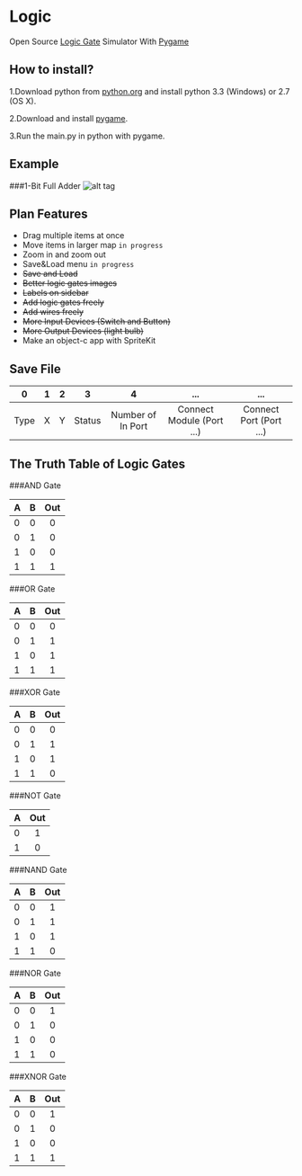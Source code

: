 Logic
=====
Open Source [Logic Gate](http://en.wikipedia.org/wiki/Logic_gate) Simulator With [Pygame](http://www.pygame.org/wiki/about)

How to install?
--------------------
1.Download python from [python.org](http://www.python.org/download/) and install python 3.3 (Windows) or 2.7 (OS X).      
       
2.Download and install [pygame](http://www.pygame.org/download.shtml). 
      
3.Run the main.py in python with pygame.

Example
--------
###1-Bit Full Adder
![alt tag](http://i.imgur.com/yMtgiHK.png)    
   
Plan Features
-------------
* Drag multiple items at once
* Move items in larger map `in progress`
* Zoom in and zoom out
* Save&Load menu `in progress`
* ~~Save and Load~~
* ~~Better logic gates images~~
* ~~Labels on sidebar~~
* ~~Add logic gates freely~~   
* ~~Add wires freely~~ 
* ~~More Input Devices (Switch and Button)~~
* ~~More Output Devices  (light bulb)~~
* Make an object-c app with SpriteKit  

Save File
---------
| 0    | 1 | 2 | 3      | 4                 | ...                       | ...                     |
|:----:|:-:|:-:|:------:|:-----------------:|:-------------------------:|:-----------------------:|
| Type | X | Y | Status | Number of In Port | Connect Module (Port ...) | Connect Port (Port ...) |


The Truth Table of Logic Gates
------------------------------
###AND Gate   

| A | B | Out |
|---|---|:-:|
| 0 | 0 | 0 |
| 0 | 1 | 0 |
| 1 | 0 | 0 |
| 1 | 1 | 1 |

###OR Gate   

| A | B | Out |
|---|---|:-:|
| 0 | 0 | 0 |
| 0 | 1 | 1 |
| 1 | 0 | 1 |
| 1 | 1 | 1 |

###XOR Gate   

| A | B | Out |
|---|---|:-:|
| 0 | 0 | 0 |
| 0 | 1 | 1 |
| 1 | 0 | 1 |
| 1 | 1 | 0 |

###NOT Gate   

| A | Out |
|---|:-:|
| 0 | 1 |
| 1 | 0 |

###NAND Gate   

| A | B | Out |
|---|---|:-:|
| 0 | 0 | 1 |
| 0 | 1 | 1 |
| 1 | 0 | 1 |
| 1 | 1 | 0 |

###NOR Gate   

| A | B | Out |
|---|---|:-:|
| 0 | 0 | 1 |
| 0 | 1 | 0 |
| 1 | 0 | 0 |
| 1 | 1 | 0 |

###XNOR Gate   

| A | B | Out |
|---|---|:-:|
| 0 | 0 | 1 |
| 0 | 1 | 0 |
| 1 | 0 | 0 |
| 1 | 1 | 1 |
